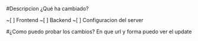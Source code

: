#Descripcion 
¿Qué ha cambiado?

~[ ] Frontend
~[ ] Backend
~[ ] Configuracion del server

#¿Como puedo probar los cambios?
En que url y forma puedo ver el update
